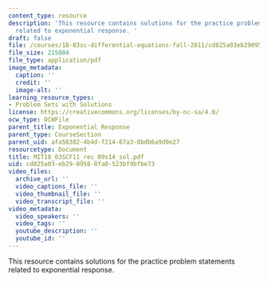 ```yaml
---
content_type: resource
description: 'This resource contains solutions for the practice problem statements
  related to exponential response. '
draft: false
file: /courses/18-03sc-differential-equations-fall-2011/cd825a03eb2909580fa0523bf9bfbe73_MIT18_03SCF11_rec_09s14_sol.pdf
file_size: 215804
file_type: application/pdf
image_metadata:
  caption: ''
  credit: ''
  image-alt: ''
learning_resource_types:
- Problem Sets with Solutions
license: https://creativecommons.org/licenses/by-nc-sa/4.0/
ocw_type: OCWFile
parent_title: Exponential Response
parent_type: CourseSection
parent_uid: afa50382-4b4d-f214-67a3-8bdb6a9d0e27
resourcetype: Document
title: MIT18_03SCF11_rec_09s14_sol.pdf
uid: cd825a03-eb29-0958-0fa0-523bf9bfbe73
video_files:
  archive_url: ''
  video_captions_file: ''
  video_thumbnail_file: ''
  video_transcript_file: ''
video_metadata:
  video_speakers: ''
  video_tags: ''
  youtube_description: ''
  youtube_id: ''
---
```

This resource contains solutions for the practice problem statements related to exponential response.